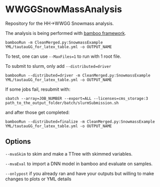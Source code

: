 # WWGGSnowMassAnalysis

Repository for the HH->WWGG Snowmass analysis. 

The analysis is being performed with [bamboo framework](https://bamboo-hep.readthedocs.io/en/latest/).

`bambooRun -m CleanMerged.py:SnowmassExample YML/tautauGG_for_latex_table.yml -o OUTPUT_NAME` 

To test, one can use `--MaxFiles=1` to run with 1 root file.

To submit to slurm, only add `--distributed=driver`

`bambooRun --distributed=driver -m CleanMerged.py:SnowmassExample YML/tautauGG_for_latex_table.yml -o OUTPUT_NAME` 

If some jobs fail, resubmit with: 

`sbatch --array=JOB_NUMBER --export=ALL --licenses=cms_storage:3 path_to_the_output_folder/batch/slurmSubmission.sh`

and after those get completed:

`bambooRun --distributed=finalize -m CleanMerged.py:SnowmassExample YML/tautauGG_for_latex_table.yml -o OUTPUT_NAME `

## Options 

`--mvaSkim` to skim and make a TTree with skimmed variables.

`--mvaEval` to import a DNN model in bamboo and evaluate on samples.

`--onlypost` if you already ran and have your outputs but willing to make changes to plots or YML details

